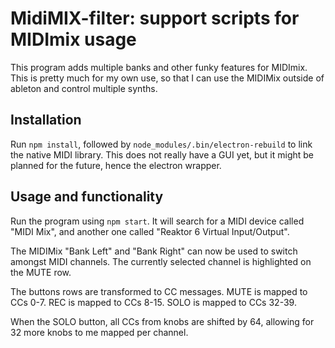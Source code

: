 # MidiMIX-filter: support scripts for MIDImix usage

This program adds multiple banks and other funky features for MIDImix.
This is pretty much for my own use, so that I can use the MIDIMix outside
of ableton and control multiple synths.

## Installation

Run `npm install`, followed by `node_modules/.bin/electron-rebuild` to link the
native MIDI library.
This does not really have a GUI yet, but it might be planned for the future,
hence the electron wrapper.

## Usage and functionality

Run the program using `npm start`.
It will search for a MIDI device called "MIDI Mix",
and another one called "Reaktor 6 Virtual Input/Output".

The MIDIMix "Bank Left" and "Bank Right" can now be used to switch
amongst MIDI channels.
The currently selected channel is highlighted on the MUTE row.

The buttons rows are transformed to CC messages.
MUTE is mapped to CCs 0-7.
REC is mapped to CCs 8-15.
SOLO is mapped to CCs 32-39.

When the SOLO button, all CCs from knobs are shifted by 64,
allowing for 32 more knobs to me mapped per channel.
